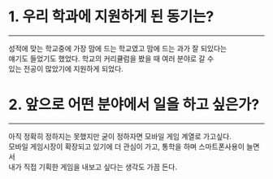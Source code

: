 # 1. 우리 학과에 지원하게 된 동기는?
---

성적에 맞는 학교중에 가장 맘에 드는 학교였고 맘에 드는 과가 잘 되있다는   
얘기도 들었기도 했었다. 학교의 커리큘럼을 봤을 때 여러 분야로 갈 수  
있는 전공이 많았기에 지원하게 되었다.  

# 2. 앞으로 어떤 분야에서 일을 하고 싶은가?
---

아직 정확히 정하지는 못했지만 굳이 정하자면 모바일 게임 계열로 가고싶다.  
모바일 게임시장이 확장되고 있기에 더 관심이 가고, 통학을 하며 스마트폰사용이 늘면서  
내가 직접 기획한 게임을 내보고 싶다는 생각도 가끔 든다.
